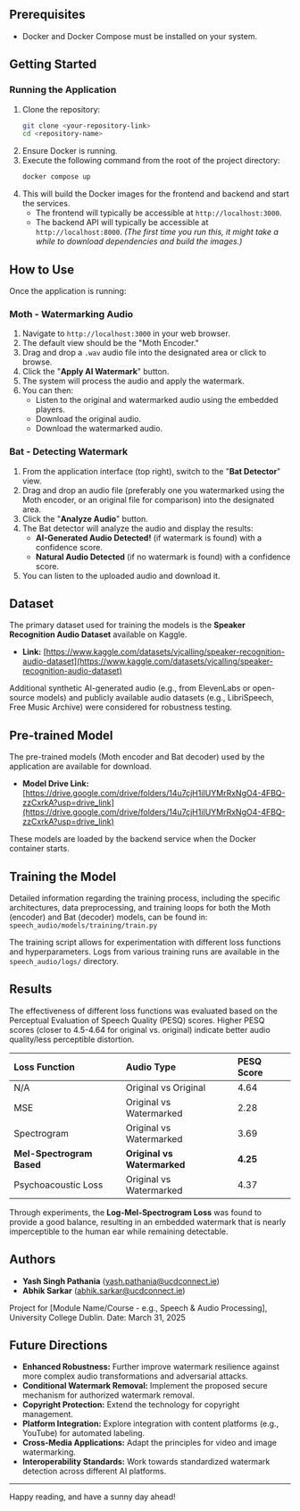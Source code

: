 
## Prerequisites

*   Docker and Docker Compose must be installed on your system.

## Getting Started

### Running the Application

1.  Clone the repository:
    ```bash
    git clone <your-repository-link>
    cd <repository-name>
    ```
2.  Ensure Docker is running.
3.  Execute the following command from the root of the project directory:
    ```bash
    docker compose up
    ```
4.  This will build the Docker images for the frontend and backend and start the services.
    *   The frontend will typically be accessible at `http://localhost:3000`.
    *   The backend API will typically be accessible at `http://localhost:8000`.
    *(The first time you run this, it might take a while to download dependencies and build the images.)*

## How to Use

Once the application is running:

### Moth - Watermarking Audio

1.  Navigate to `http://localhost:3000` in your web browser.
2.  The default view should be the "Moth Encoder."
3.  Drag and drop a `.wav` audio file into the designated area or click to browse.
4.  Click the "**Apply AI Watermark**" button.
5.  The system will process the audio and apply the watermark.
6.  You can then:
    *   Listen to the original and watermarked audio using the embedded players.
    *   Download the original audio.
    *   Download the watermarked audio.

### Bat - Detecting Watermark

1.  From the application interface (top right), switch to the "**Bat Detector**" view.
2.  Drag and drop an audio file (preferably one you watermarked using the Moth encoder, or an original file for comparison) into the designated area.
3.  Click the "**Analyze Audio**" button.
4.  The Bat detector will analyze the audio and display the results:
    *   **AI-Generated Audio Detected!** (if watermark is found) with a confidence score.
    *   **Natural Audio Detected** (if no watermark is found) with a confidence score.
5.  You can listen to the uploaded audio and download it.

## Dataset

The primary dataset used for training the models is the **Speaker Recognition Audio Dataset** available on Kaggle.
*   **Link:** [https://www.kaggle.com/datasets/vjcalling/speaker-recognition-audio-dataset](https://www.kaggle.com/datasets/vjcalling/speaker-recognition-audio-dataset)

Additional synthetic AI-generated audio (e.g., from ElevenLabs or open-source models) and publicly available audio datasets (e.g., LibriSpeech, Free Music Archive) were considered for robustness testing.

## Pre-trained Model

The pre-trained models (Moth encoder and Bat decoder) used by the application are available for download.
*   **Model Drive Link:** [https://drive.google.com/drive/folders/14u7cjH1iIUYMrRxNgO4-4FBQ-zzCxrkA?usp=drive_link](https://drive.google.com/drive/folders/14u7cjH1iIUYMrRxNgO4-4FBQ-zzCxrkA?usp=drive_link)

These models are loaded by the backend service when the Docker container starts.

## Training the Model

Detailed information regarding the training process, including the specific architectures, data preprocessing, and training loops for both the Moth (encoder) and Bat (decoder) models, can be found in:
`speech_audio/models/training/train.py`

The training script allows for experimentation with different loss functions and hyperparameters. Logs from various training runs are available in the `speech_audio/logs/` directory.

## Results

The effectiveness of different loss functions was evaluated based on the Perceptual Evaluation of Speech Quality (PESQ) scores. Higher PESQ scores (closer to 4.5-4.64 for original vs. original) indicate better audio quality/less perceptible distortion.

| Loss Function             | Audio Type             | PESQ Score |
| :------------------------ | :--------------------- | :--------- |
| N/A                       | Original vs Original   | 4.64       |
| MSE                       | Original vs Watermarked | 2.28       |
| Spectrogram               | Original vs Watermarked | 3.69       |
| **Mel-Spectrogram Based** | **Original vs Watermarked** | **4.25**   |
| Psychoacoustic Loss       | Original vs Watermarked | 4.37       |

Through experiments, the **Log-Mel-Spectrogram Loss** was found to provide a good balance, resulting in an embedded watermark that is nearly imperceptible to the human ear while remaining detectable.

## Authors

*   **Yash Singh Pathania** ([yash.pathania@ucdconnect.ie](mailto:yash.pathania@ucdconnect.ie))
*   **Abhik Sarkar** ([abhik.sarkar@ucdconnect.ie](mailto:abhik.sarkar@ucdconnect.ie))

Project for [Module Name/Course - e.g., Speech & Audio Processing], University College Dublin.
Date: March 31, 2025 

## Future Directions

*   **Enhanced Robustness:** Further improve watermark resilience against more complex audio transformations and adversarial attacks.
*   **Conditional Watermark Removal:** Implement the proposed secure mechanism for authorized watermark removal.
*   **Copyright Protection:** Extend the technology for copyright management.
*   **Platform Integration:** Explore integration with content platforms (e.g., YouTube) for automated labeling.
*   **Cross-Media Applications:** Adapt the principles for video and image watermarking.
*   **Interoperability Standards:** Work towards standardized watermark detection across different AI platforms.

---

Happy reading, and have a sunny day ahead!
